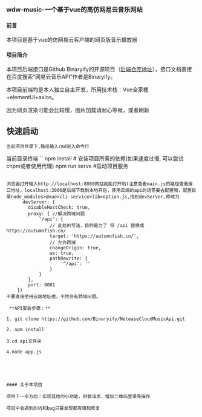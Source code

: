 ### wdw-music-一个基于vue的高仿网易云音乐网站


#### 前言

本项目是基于vue的仿网易云客户端的网页版音乐播放器


#### 项目简介

本项目后端接口是Github Binaryify的开源项目（[后端仓库地址](https://github.com/Binaryify/NeteaseCloudMusicApi)），接口文档直接在百度搜索“网易云音乐API”作者是Binaryify。

本项目前端均是本人独立自主开发，所用技术栈：Vue全家桶+elementUi+axios。

因为网页渲染可能会比较慢，图片加载请耐心等候，或者刷新

## 快速启动

`当前项目目录下,路径输入cmd进入命令行`

当前目录终端```
npm install     # 安装项目所需的依赖(如果速度过慢, 可以尝试cnpm或者使用代理)
npm run serve   #启动项目服务
```

浏览器打开输入http://localhost:8080网站就能打开哟(注意查看main.js的路径查看接口地址，localhost:3000是后端下载到本地开启，使用云端的api的话需要去配置哦，配置目录node_modules>@vue>cli-service>lib>option.js,找到devServer,修改为
      devServer: {
        disableHostCheck: true,
        proxy: { //解决跨域问题
            '/api': {
                // 此处的写法，目的是为了 将 /api 替换成 https://autumnfish.cn/
                target: 'https://autumnfish.cn/',
                // 允许跨域
                changeOrigin: true,
                ws: true,
                pathRewrite: {
                    '^/api': ''
                }
            }
        },
        port: 8081
    })
不要直接使用云端地址哦，不然会有跨域问题。

 **API安装步骤：** 

1. git clone https://github.com/Binaryify/NeteaseCloudMusicApi.git

2. npm install

3.cd api文件夹

4.node app.js





#### 关于本项目

项目下一步方向：实现其他的小功能，封装请求，增加二维码登录等操作

项目中会遇到的坑和bug只要发现都有填和修复
